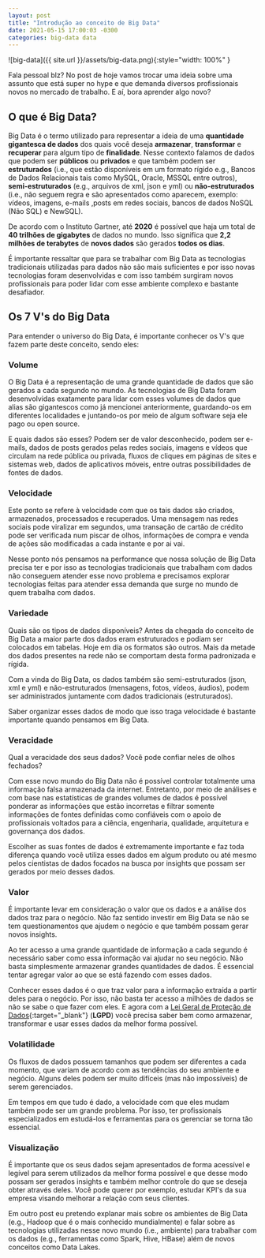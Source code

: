 ```yaml
---
layout: post
title: "Introdução ao conceito de Big Data"
date: 2021-05-15 17:00:03 -0300
categories: big-data data
---
```


![big-data]({{ site.url }}/assets/big-data.png){:style="width: 100%" }

Fala pessoal blz? No post de hoje vamos trocar uma ideia sobre uma assunto que está super no hype e que demanda diversos profissionais novos no mercado de trabalho. E aí, bora aprender algo novo?

## O que é Big Data?

Big Data é o termo utilizado para representar a ideia de uma __quantidade gigantesca de dados__ dos quais você deseja __armazenar__, __transformar__ e __recuperar__ para algum tipo de __finalidade__. Nesse contexto falamos de dados que podem ser __públicos__ ou __privados__ e que também podem ser __estruturados__ (i.e., que estão disponíveis em um formato rígido e.g., Bancos de Dados Relacionais tais como MySQL, Oracle, MSSQL entre outros), __semi-estruturados__ (e.g., arquivos de xml, json e yml) ou __não-estruturados__ (i.e., não seguem regra e são apresentados como aparecem, exemplo: vídeos, imagens, e-mails ,posts em redes sociais, bancos de dados NoSQL (Não SQL) e NewSQL).

De acordo com o Instituto Gartner, até __2020__ é possível que haja um total de __40 trilhões de gigabytes__ de dados no mundo. Isso significa que __2,2 milhões de terabytes__ de __novos dados__ são gerados __todos os dias__.

É importante ressaltar que para se trabalhar com Big Data as tecnologias tradicionais utilizadas para dados não são mais suficientes e por isso novas tecnologias foram desenvolvidas e com isso também surgiram novos profissionais para poder lidar com esse ambiente complexo e bastante desafiador.

## Os 7 V's do Big Data

Para entender o universo do Big Data, é importante conhecer os V's que fazem parte deste conceito, sendo eles:

### Volume

O Big Data é a representação de uma grande quantidade de dados que são gerados a cada segundo no mundo. As tecnologias de Big Data foram desenvolvidas exatamente para lidar com esses volumes de dados que alias são gigantescos como já mencionei anteriormente, guardando-os em diferentes localidades e juntando-os por meio de algum software seja ele pago ou open source.

E quais dados são esses? Podem ser de valor desconhecido, podem ser e-mails, dados de posts gerados pelas redes sociais, imagens e vídeos que circulam na rede pública ou privada, fluxos de cliques em páginas de sites e sistemas web, dados de aplicativos móveis, entre outras possibilidades de fontes de dados.

### Velocidade

Este ponto se refere à velocidade com que os tais dados são criados, armazenados, processados e recuperados. Uma mensagem nas redes sociais pode viralizar em segundos, uma transação de cartão de crédito pode ser verificada num piscar de olhos, informações de compra e venda de ações são modificadas a cada instante e por ai vai.

Nesse ponto nós pensamos na performance que nossa solução de Big Data precisa ter e por isso as tecnologias tradicionais que trabalham com dados não conseguem atender esse novo problema e precisamos explorar tecnologias feitas para atender essa demanda que surge no mundo de quem trabalha com dados.

### Variedade

Quais são os tipos de dados disponíveis? Antes da chegada do conceito de Big Data a maior parte dos dados eram estruturados e podiam ser colocados em tabelas. Hoje em dia os formatos são outros. Mais da metade dos dados presentes na rede não se comportam desta forma padronizada e rígida.

Com a vinda do Big Data, os dados também são semi-estruturados (json, xml e yml) e não-estruturados (mensagens, fotos, vídeos, áudios), podem ser administrados juntamente com dados tradicionais (estruturados).

Saber organizar esses dados de modo que isso traga velocidade é bastante importante quando pensamos em Big Data.

### Veracidade

Qual a veracidade dos seus dados? Você pode confiar neles de olhos fechados?

Com esse novo mundo do Big Data não é possível controlar totalmente uma informação falsa armazenada da internet. Entretanto, por meio de análises e com base nas estatísticas de grandes volumes de dados é possível ponderar as informações que estão incorretas e filtrar somente informações de fontes definidas como confiáveis com o apoio de profissionais voltados para a ciência, engenharia, qualidade, arquitetura e governança dos dados.

Escolher as suas fontes de dados é extremamente importante e faz toda diferença quando você utiliza esses dados em algum produto ou até mesmo pelos cientistas de dados focados na busca por insights que possam ser gerados por meio desses dados.

### Valor

É importante levar em consideração o valor que os dados e a análise dos dados traz para o negócio. Não faz sentido investir em Big Data se não se tem questionamentos que ajudem o negócio e que também possam gerar novos insights.

Ao ter acesso a uma grande quantidade de informação a cada segundo é necessário saber como essa informação vai ajudar no seu negócio. Não basta simplesmente armazenar grandes quantidades de dados. É essencial tentar agregar valor ao que se está fazendo com esses dados.

Conhecer esses dados é o que traz valor para a informação extraída a partir deles para o negócio. Por isso, não basta ter acesso a milhões de dados se não se sabe o que fazer com eles. E agora com a [Lei Geral de Proteção de Dados](http://www.planalto.gov.br/ccivil_03/_ato2015-2018/2018/lei/l13709.htm){:target="_blank"} (__LGPD__) você precisa saber bem como armazenar, transformar e usar esses dados da melhor forma possível.

### Volatilidade

Os fluxos de dados possuem tamanhos que podem ser diferentes a cada momento, que variam de acordo com as tendências do seu ambiente e negócio. Alguns deles podem ser muito difíceis (mas não impossíveis) de serem gerenciados.

Em tempos em que tudo é dado, a velocidade com que eles mudam também pode ser um grande problema. Por isso, ter profissionais especializados em estudá-los e ferramentas para os gerenciar se torna tão essencial.

### Visualização

É importante que os seus dados sejam apresentados de forma acessível e legível para serem utilizados da melhor forma possível e que desse modo possam ser gerados insights e também melhor controle do que se deseja obter através deles. Você pode querer por exemplo, estudar KPI's da sua empresa visando melhorar a relação com seus clientes.

Em outro post eu pretendo explanar mais sobre os ambientes de Big Data (e.g., Hadoop que é o mais conhecido mundialmente) e falar sobre as tecnologias utilizadas nesse novo mundo (i.e., ambiente) para trabalhar com os dados (e.g., ferramentas como Spark, Hive, HBase) além de novos conceitos como Data Lakes.
